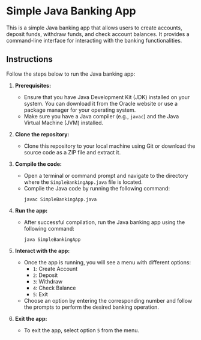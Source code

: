 # Simple Java Banking App

This is a simple Java banking app that allows users to create accounts, deposit funds, withdraw funds, and check account balances. It provides a command-line interface for interacting with the banking functionalities.

## Instructions

Follow the steps below to run the Java banking app:

1. **Prerequisites:**
   - Ensure that you have Java Development Kit (JDK) installed on your system. You can download it from the Oracle website or use a package manager for your operating system.
   - Make sure you have a Java compiler (e.g., `javac`) and the Java Virtual Machine (JVM) installed.

2. **Clone the repository:**
   - Clone this repository to your local machine using Git or download the source code as a ZIP file and extract it.

3. **Compile the code:**
   - Open a terminal or command prompt and navigate to the directory where the `SimpleBankingApp.java` file is located.
   - Compile the Java code by running the following command:
     ```
     javac SimpleBankingApp.java
     ```

4. **Run the app:**
   - After successful compilation, run the Java banking app using the following command:
     ```
     java SimpleBankingApp
     ```

5. **Interact with the app:**
   - Once the app is running, you will see a menu with different options:
     - `1`: Create Account
     - `2`: Deposit
     - `3`: Withdraw
     - `4`: Check Balance
     - `5`: Exit
   - Choose an option by entering the corresponding number and follow the prompts to perform the desired banking operation.

6. **Exit the app:**
   - To exit the app, select option `5` from the menu.



